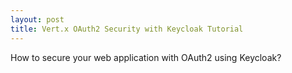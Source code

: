 ```yaml
---
layout: post
title: Vert.x OAuth2 Security with Keycloak Tutorial
---
```


How to secure your web application with OAuth2 using Keycloak?

<amp-youtube data-videoid="c20igjL69Mo" layout="responsive" width="480" height="270"></amp-youtube>
